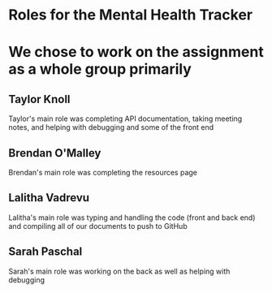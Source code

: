 # Roles for the Mental Health Tracker

# We chose to work on the assignment as a whole group primarily

## Taylor Knoll

Taylor's main role was completing API documentation, taking meeting notes, and helping with debugging and some of the front end

## Brendan O'Malley

Brendan's main role was completing the resources page

## Lalitha Vadrevu

Lalitha's main role was typing and handling the code (front and back end) and compiling all of our documents to push to GitHub

## Sarah Paschal

Sarah's main role was working on the back as well as helping with debugging
